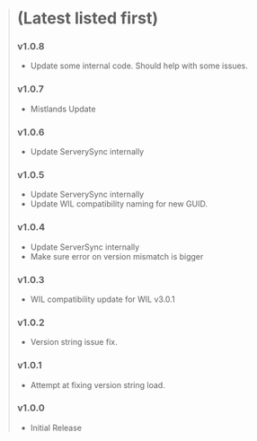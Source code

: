 > # (Latest listed first)
>
> ### v1.0.8
> - Update some internal code. Should help with some issues.
> ### v1.0.7
> - Mistlands Update
> ### v1.0.6
> - Update ServerySync internally
> ### v1.0.5
> - Update ServerySync internally
> - Update WIL compatibility naming for new GUID.
> ### v1.0.4
> - Update ServerSync internally
> - Make sure error on version mismatch is bigger
> ### v1.0.3
> - WIL compatibility update for WIL v3.0.1
> ### v1.0.2
> - Version string issue fix.
> ### v1.0.1
> - Attempt at fixing version string load.
> ### v1.0.0
> - Initial Release